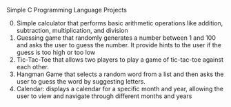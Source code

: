 Simple C Programming Language Projects

0. Simple calculator that performs basic arithmetic operations like addition, subtraction, multiplication, and division
1. Guessing game that randomly generates a number between 1 and 100 and asks the user to guess the number.
It provide hints to the user if the guess is too high or too low
2. Tic-Tac-Toe that allows two players to play a game of tic-tac-toe against each other.
3. Hangman Game that selects a random word from a list and then asks the user to guess the word by suggesting letters.
4. Calendar: displays a calendar for a specific month and year, allowing the user to view and navigate through different months and years
